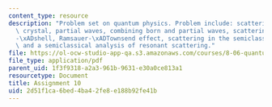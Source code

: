 ```yaml
---
content_type: resource
description: "Problem set on quantum physics. Problem include: scattering from a small\
  \ crystal, partial waves, combining born and partial waves, scattering from a \u03B4\
  -\xADshell, Ramsauer-\xADTownsend effect, scattering in the semiclassical approximation,\
  \ and a semiclassical analysis of resonant scattering."
file: https://ol-ocw-studio-app-qa.s3.amazonaws.com/courses/8-06-quantum-physics-iii-spring-2005/2d51f1ca6bed4ba42fe8e188b92fe41b_ps10.pdf
file_type: application/pdf
parent_uid: 1f3f9318-a2a3-961b-9631-e30a0ce813a1
resourcetype: Document
title: Assignment 10
uid: 2d51f1ca-6bed-4ba4-2fe8-e188b92fe41b
---
```

